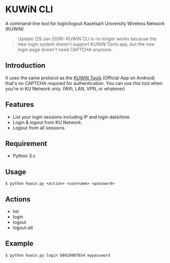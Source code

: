 # KUWiN CLI
A command-line tool for login/logout Kasetsart University Wireless Network (KUWiN)

> Update (29 Jan 2018): KUWiN CLI is no longer works because the new login system doesn't support KUWiN Tools app, but the new login page doesn't need CAPTCHA anymore.

## Introduction
It uses the same protocol as the [KUWiN Tools](https://play.google.com/store/apps/details?id=th.ac.ku.kuwintools) (Official App on Android) that's no CAPTCHA required for authentication. You can use this tool when you're in KU Network only. (Wifi, LAN, VPN, or whatever)

## Features
- List your login sessions including IP and login date/time.
- Login & logout from KU Network.
- Logout from all sessions.

## Requirement
- Python 3.x

## Usage
```
$ python kuwin.py <action> <username> <password>
```

## Actions
- list
- login
- logout
- logout-all

## Example
```
$ python kuwin.py login b6010987654 mypassword
```
